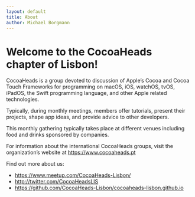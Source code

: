 ```yaml
---
layout: default
title: About
author: Michael Borgmann
---
```

# Welcome to the CocoaHeads chapter of Lisbon!

CocoaHeads is a group devoted to discussion of Apple’s Cocoa and Cocoa Touch Frameworks for programming on macOS, iOS, watchOS, tvOS, iPadOS, the Swift programming language, and other Apple related technologies.

Typically, during monthly meetings, members offer tutorials, present their projects, shape app ideas, and provide advice to other developers.

This monthly gathering typically takes place at different venues including food and drinks sponsored by companies.

For information about the international CocoaHeads groups, visit the organization’s website at https://www.cocoaheads.pt

Find out more about us:

* https://www.meetup.com/CocoaHeads-Lisbon/
* http://twitter.com/CocoaHeadsLIS
* https://github.com/CocoaHeads-Lisbon/cocoaheads-lisbon.github.io
